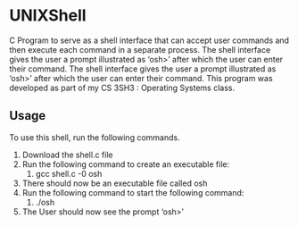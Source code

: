# UNIXShell
C Program to serve as a shell interface that can accept user commands and then execute each command in a separate process. The shell interface gives the user a prompt illustrated as ‘osh>’ after which the user can enter their command. 
The shell interface gives the user a prompt illustrated as ‘osh>’ after which the user can enter their command. This program was developed as part of my CS 3SH3 : Operating Systems class.

## Usage
To use this shell, run the following commands. 
1. Download the shell.c file
2. Run the following command to create an executable file:
    1. gcc shell.c -0 osh
3. There should now be an executable file called osh
4. Run the following command to start the following command:
    1. ./osh 
5. The User should now see the prompt ‘osh>’
